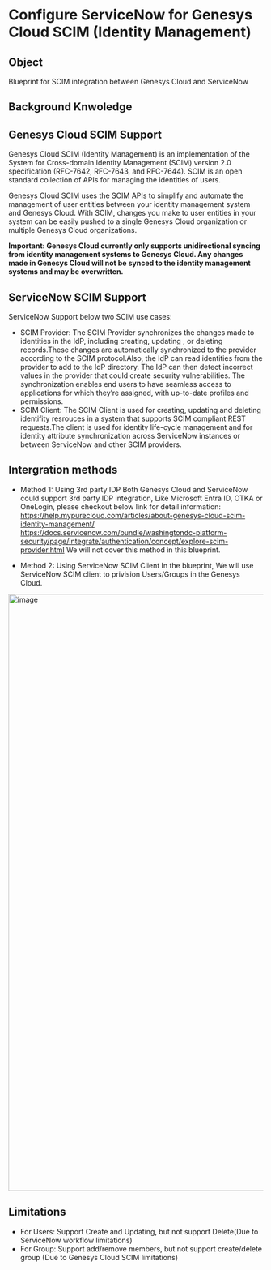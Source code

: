 # Configure ServiceNow for Genesys Cloud SCIM (Identity Management)

## Object
Blueprint for SCIM integration between Genesys Cloud and ServiceNow

## Background Knwoledge

## Genesys Cloud SCIM Support
Genesys Cloud SCIM (Identity Management) is an implementation of the System for Cross-domain Identity Management (SCIM) version 2.0 specification (RFC-7642, RFC-7643, and RFC-7644). SCIM is an open standard collection of APIs for managing the identities of users.

Genesys Cloud SCIM uses the SCIM APIs to simplify and automate the management of user entities between your identity management system and Genesys Cloud. With SCIM, changes you make to user entities in your system can be easily pushed to a single Genesys Cloud organization or multiple Genesys Cloud organizations.

**Important: Genesys Cloud currently only supports unidirectional syncing from identity management systems to Genesys Cloud.  Any changes made in Genesys Cloud will not be synced to the identity management systems and may be overwritten.**

## ServiceNow SCIM Support
ServiceNow Support below two SCIM use cases:
* SCIM Provider: The SCIM Provider synchronizes the changes made to identities in the IdP, including creating, updating , or deleting records.These changes are automatically synchronized to the provider according to the SCIM protocol.Also, the IdP can read identities from the provider to add to the IdP directory. The IdP can then detect incorrect values in the provider that could create security vulnerabilities. The synchronization enables end users to have seamless access to applications for which they’re assigned, with up-to-date profiles and permissions.
* SCIM Client: The SCIM Client is used for creating, updating and deleting identifity resrouces in a system that supports SCIM compliant REST requests.The client is used for identity life-cycle management and for identity attribute synchronization across ServiceNow instances or between ServiceNow and other SCIM providers.​

## Intergration methods
* Method 1: Using 3rd party IDP
  Both Genesys Cloud and ServiceNow could support 3rd party IDP integration, Like Microsoft Entra ID, OTKA or OneLogin, please checkout below link for detail information:
  https://help.mypurecloud.com/articles/about-genesys-cloud-scim-identity-management/
  https://docs.servicenow.com/bundle/washingtondc-platform-security/page/integrate/authentication/concept/explore-scim-provider.html
  We will not cover this method in this blueprint.
  
* Method 2: Using ServiceNow SCIM Client
  In the blueprint, We will use ServiceNow SCIM client to privision Users/Groups in the Genesys Cloud.
<img width="1177" alt="image" src="https://github.com/xuheng44/SCIM-Integration/assets/89450349/a853c8d8-a34a-4de9-a880-acf343acece7">

## Limitations

* For Users: Support Create and Updating, but not support Delete(Due to ServiceNow workflow limitations)
* For Group: Support add/remove members, but not support create/delete group (Due to Genesys Cloud SCIM limitations)



